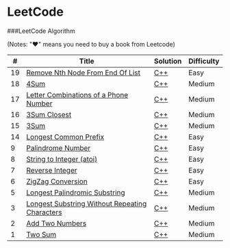 LeetCode
========

###LeetCode Algorithm

(Notes: "&hearts;" means you need to buy a book from Leetcode)


| # | Title | Solution | Difficulty |
|---| ----- | -------- | ---------- |
|19|[Remove Nth Node From End Of List](https://leetcode.com/problems/remove-nth-node-from-end-of-list/)| [C++](./remove-nth-node-from-end-of-list/remove-nth-node-from-end-of-list.cpp) |Easy|
|18|[4Sum](https://leetcode.com/problems/4sum/)| [C++](./4sum/4sum.cpp) |Medium|
|17|[Letter Combinations of a Phone Number](https://leetcode.com/problems/letter-combinations-of-a-phone-number/)| [C++](./letter-combinations-of-a-phone-number/letter-combinations-of-a-phone-number.cpp) |Medium|
|16|[3Sum Closest](https://leetcode.com/problems/3sum-closest/)| [C++](./3sum-closest/3sum-closest.cpp) |Medium|
|15|[3Sum](https://leetcode.com/problems/3sum/)| [C++](./3sum/3sum.cpp) |Medium|
|14|[Longest Common Prefix](https://leetcode.com/problems/longest-common-prefix/)| [C++](./longest-common-prefix/longest-common-prefix.cpp) |Easy|
|9|[Palindrome Number](https://leetcode.com/problems/palindrome-number/)| [C++](./palindrome-number/palindrome-number.cpp) |Easy|
|8|[String to Integer (atoi)](https://leetcode.com/problems/string-to-integer-atoi/)| [C++](./string-to-integer-atoi/string-to-integer-atoi.cpp) |Easy|
|7|[Reverse Integer](https://leetcode.com/problems/reverse-integer/)| [C++](./reverse-integer/reverse-integer.cpp) |Easy|
|6|[ZigZag Conversion](https://leetcode.com/problems/zigzag-conversion/)| [C++](./zigzag-conversion/zigzag-conversion.cpp) |Easy|
|5|[Longest Palindromic Substring](https://leetcode.com/problems/longest-palindromic-substring/)| [C++](./longest-palindromic-substring/longest-palindromic-substring.cpp) |Medium|
|3|[Longest Substring Without Repeating Characters](https://oj.leetcode.com/problems/longest-substring-without-repeating-characters/)| [C++](./longest-substring-without-repeating-characters/longest-substring-without-repeating-characters.cpp) |Medium|
|2|[Add Two Numbers](https://oj.leetcode.com/problems/add-two-numbers/)| [C++](./add-two-numbers/add-two-numbers.cpp) |Medium|
|1|[Two Sum](https://oj.leetcode.com/problems/two-sum/)| [C++](./two-sum/two-sum.cpp) |Medium|
